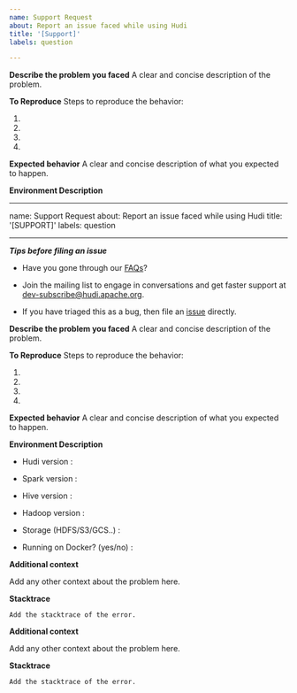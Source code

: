 ```yaml
---
name: Support Request
about: Report an issue faced while using Hudi
title: '[Support]'
labels: question

---
```


**Describe the problem you faced**
A clear and concise description of the problem.

**To Reproduce**
Steps to reproduce the behavior:

1.
2.
3.
4.

**Expected behavior**
A clear and concise description of what you expected to happen.

**Environment Description**

---
name: Support Request
about: Report an issue faced while using Hudi
title: '[SUPPORT]'
labels: question

---

**_Tips before filing an issue_**

- Have you gone through our [FAQs](https://cwiki.apache.org/confluence/display/HUDI/FAQ)?

- Join the mailing list to engage in conversations and get faster support at dev-subscribe@hudi.apache.org.

- If you have triaged this as a bug, then file an [issue](https://issues.apache.org/jira/projects/HUDI/issues) directly.

**Describe the problem you faced**
A clear and concise description of the problem.

**To Reproduce**
Steps to reproduce the behavior:

1.
2.
3.
4.

**Expected behavior**
A clear and concise description of what you expected to happen.

**Environment Description**

* Hudi version :

* Spark version :

* Hive version :

* Hadoop version :

* Storage (HDFS/S3/GCS..) :

* Running on Docker? (yes/no) :


**Additional context**

Add any other context about the problem here.

**Stacktrace**

```Add the stacktrace of the error.```




**Additional context**

Add any other context about the problem here.

**Stacktrace**

```Add the stacktrace of the error.```
